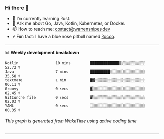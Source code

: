 ### Hi there 👋

- 🌱 I’m currently learning Rust.
- 💬 Ask me about Go, Java, Kotlin, Kubernetes, or Docker.
- 📫 How to reach me: contact@warrensnipes.dev
- ⚡ Fun fact: I have a blue nose pitbull named [Rocco](https://i.imgur.com/iLsSCKu.jpg).

-------

📊 **Weekly development breakdown**
<!--START_SECTION:waka-->

```text
Kotlin                 10 mins         █████████████▒░░░░░░░░░░░   52.72 %
Java                   7 mins          █████████░░░░░░░░░░░░░░░░   35.58 %
textmate               1 min           █▓░░░░░░░░░░░░░░░░░░░░░░░   06.11 %
Groovy                 0 secs          ▓░░░░░░░░░░░░░░░░░░░░░░░░   02.45 %
GitIgnore file         0 secs          ▓░░░░░░░░░░░░░░░░░░░░░░░░   02.03 %
YAML                   0 secs          ░░░░░░░░░░░░░░░░░░░░░░░░░   00.35 %
```

<!--END_SECTION:waka-->
###### *This graph is generated from WakeTime using active coding time*
-------
